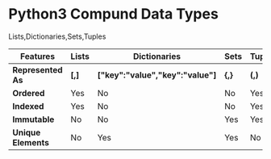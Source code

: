 # Python3 Compund Data Types 
Lists,Dictionaries,Sets,Tuples


| <b>Features</b> | <b>Lists</b> | <b>Dictionaries</b> | <b>Sets</b> | <b>Tuples</b> |
| --- | --- | --- | --- | --- |
|<b>Represented As</b>| <b>[<element>,<element>]</b> | <b>["key":"value","key":"value"]</b> | <b>{<element>,<element>}</b> | <b>(<element>,<element>)</b> |
|<b>Ordered</b> | Yes | No | No | Yes |
|<b>Indexed</b>| Yes | No | No | Yes |
|<b>Immutable</b> | No | No | Yes | Yes |
|<b>Unique Elements</b> | No | Yes | Yes | No |

